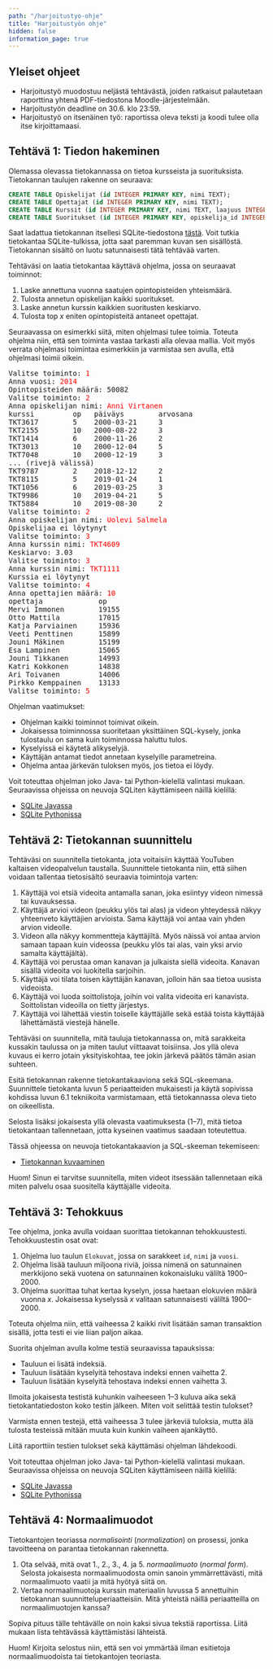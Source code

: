 ```yaml
---
path: "/harjoitustyo-ohje"
title: "Harjoitustyön ohje"
hidden: false
information_page: true
---
```


## Yleiset ohjeet

* Harjoitustyö muodostuu neljästä tehtävästä, joiden ratkaisut palautetaan
  raporttina yhtenä PDF-tiedostona Moodle-järjestelmään.
* Harjoitustyön deadline on 30.6. klo 23:59.
* Harjoitustyö on itsenäinen työ: raportissa oleva teksti ja koodi tulee
  olla itse kirjoittamaasi.

## Tehtävä 1: Tiedon hakeminen

Olemassa olevassa tietokannassa on tietoa kursseista ja suorituksista.
Tietokannan taulujen rakenne on seuraava:

```sql
CREATE TABLE Opiskelijat (id INTEGER PRIMARY KEY, nimi TEXT);
CREATE TABLE Opettajat (id INTEGER PRIMARY KEY, nimi TEXT);
CREATE TABLE Kurssit (id INTEGER PRIMARY KEY, nimi TEXT, laajuus INTEGER, opettaja_id INTEGER REFERENCES Opettajat);
CREATE TABLE Suoritukset (id INTEGER PRIMARY KEY, opiskelija_id INTEGER, kurssi_id INTEGER, arvosana INTEGER, paivays DATE);
```

Saat ladattua tietokannan itsellesi SQLite-tiedostona [tästä](https://cs.helsinki.fi/u/ahslaaks/kurssit.db).
Voit tutkia tietokantaa SQLite-tulkissa, jotta saat paremman kuvan sen sisällöstä.
Tietokannan sisältö on luotu satunnaisesti tätä tehtävää varten.

Tehtäväsi on laatia tietokantaa käyttävä ohjelma, jossa on seuraavat toiminnot:

1. Laske annettuna vuonna saatujen opintopisteiden yhteismäärä.
2. Tulosta annetun opiskelijan kaikki suoritukset.
3. Laske annetun kurssin kaikkien suoritusten keskiarvo.
4. Tulosta top _x_ eniten opintopisteitä antaneet opettajat.

Seuraavassa on esimerkki siitä, miten ohjelmasi tulee toimia.
Toteuta ohjelma niin, että sen toiminta vastaa tarkasti alla olevaa mallia.
Voit myös verrata ohjelmasi toimintaa esimerkkiin ja varmistaa sen avulla,
että ohjelmasi toimii oikein.

<sample-output>

<pre>
Valitse toiminto: <font color=red>1</font>
Anna vuosi: <font color=red>2014</font>
Opintopisteiden määrä: 50082
Valitse toiminto: <font color=red>2</font>
Anna opiskelijan nimi: <font color=red>Anni Virtanen</font>
kurssi         op   päiväys        arvosana
TKT3617        5    2000-03-21     3   
TKT2155        10   2000-08-22     3   
TKT1414        6    2000-11-26     2   
TKT3013        10   2000-12-04     5   
TKT7048        10   2000-12-19     3 
... (rivejä välissä)
TKT9787        2    2018-12-12     2   
TKT8115        5    2019-01-24     1   
TKT1056        6    2019-03-25     3   
TKT9986        10   2019-04-21     5   
TKT5884        10   2019-08-30     2  
Valitse toiminto: <font color=red>2</font>
Anna opiskelijan nimi: <font color=red>Uolevi Salmela</font>
Opiskelijaa ei löytynyt
Valitse toiminto: <font color=red>3</font>
Anna kurssin nimi: <font color=red>TKT4609</font>
Keskiarvo: 3.03
Valitse toiminto: <font color=red>3</font>
Anna kurssin nimi: <font color=red>TKT1111</font>
Kurssia ei löytynyt
Valitse toiminto: <font color=red>4</font>
Anna opettajien määrä: <font color=red>10</font>
opettaja             op  
Mervi Immonen        19155
Otto Mattila         17015
Katja Parviainen     15936
Veeti Penttinen      15899
Jouni Mäkinen        15199
Esa Lampinen         15065
Jouni Tikkanen       14993
Katri Kokkonen       14838
Ari Toivanen         14006
Pirkko Kemppainen    13133
Valitse toiminto: <font color=red>5</font>
</pre>

</sample-output>

Ohjelman vaatimukset:

* Ohjelman kaikki toiminnot toimivat oikein.
* Jokaisessa toiminnossa suoritetaan yksittäinen SQL-kysely, jonka tulostaulu
  on sama kuin toiminnossa haluttu tulos.
* Kyselyissä ei käytetä alikyselyjä.
* Käyttäjän antamat tiedot annetaan kyselyille parametreina.
* Ohjelma antaa järkevän tuloksen myös, jos tietoa ei löydy.

Voit toteuttaa ohjelman joko Java- tai Python-kielellä valintasi mukaan.
Seuraavissa ohjeissa on neuvoja SQLiten käyttämiseen näillä kielillä:

* [SQLite Javassa](/sqlite-java)
* [SQLite Pythonissa](/sqlite-python)

## Tehtävä 2: Tietokannan suunnittelu

Tehtäväsi on suunnitella tietokanta, jota voitaisiin käyttää YouTuben kaltaisen
videopalvelun taustalla. Suunnittele tietokanta niin, että siihen voidaan tallentaa
tietosisältö seuraavia toimintoja varten:

1. Käyttäjä voi etsiä videoita antamalla sanan, joka esiintyy videon nimessä tai kuvauksessa.
2. Käyttäjä arvioi videon (peukku ylös tai alas) ja videon yhteydessä näkyy
   yhteenveto käyttäjien arvioista. Sama käyttäjä voi antaa vain yhden arvion videolle.
3. Videon alla näkyy kommentteja käyttäjiltä. Myös näissä voi antaa arvion samaan
   tapaan kuin videossa (peukku ylös tai alas, vain yksi arvio samalta käyttäjältä).
4. Käyttäjä voi perustaa oman kanavan ja julkaista siellä videoita. Kanavan sisällä
   videoita voi luokitella sarjoihin.
5. Käyttäjä voi tilata toisen käyttäjän kanavan, jolloin hän saa tietoa uusista videoista.
6. Käyttäjä voi luoda soittolistoja, joihin voi valita videoita eri kanavista.
   Soittolistan videoilla on tietty järjestys.
7. Käyttäjä voi lähettää viestin toiselle käyttäjälle sekä estää toista käyttäjää
   lähettämästä viestejä hänelle.

Tehtäväsi on suunnitella, mitä tauluja tietokannassa on, mitä sarakkeita kussakin taulussa on
ja miten taulut viittaavat toisiinsa. Jos yllä oleva kuvaus ei kerro jotain yksityiskohtaa,
tee jokin järkevä päätös tämän asian suhteen.

Esitä tietokannan rakenne tietokantakaaviona sekä SQL-skeemana. Suunnittele tietokanta luvun
5 periaatteiden mukaisesti ja käytä sopivissa kohdissa luvun 6.1 tekniikoita
varmistamaan, että tietokannassa oleva tieto on oikeellista.

Selosta lisäksi jokaisesta yllä olevasta vaatimuksesta (1–7), mitä tietoa tietokantaan
tallennetaan, jotta kyseinen vaatimus saadaan toteutettua.

Tässä ohjeessa on neuvoja tietokantakaavion ja SQL-skeeman tekemiseen:

* [Tietokannan kuvaaminen](/tietokannan-kuvaaminen)

Huom! Sinun ei tarvitse suunnitella, miten videot itsessään tallennetaan eikä miten palvelu
osaa suositella käyttäjälle videoita.

## Tehtävä 3: Tehokkuus

Tee ohjelma, jonka avulla voidaan suorittaa tietokannan tehokkuustesti.
Tehokkuustestin osat ovat:

1. Ohjelma luo taulun `Elokuvat`, jossa on sarakkeet `id`, `nimi` ja `vuosi`.
2. Ohjelma lisää tauluun miljoona riviä, joissa nimenä on satunnainen merkkijono
   sekä vuotena on satunnainen kokonaisluku väliltä 1900–2000.
3. Ohjelma suorittaa tuhat kertaa kyselyn, jossa haetaan elokuvien määrä vuonna _x_.
   Jokaisessa kyselyssä _x_ valitaan satunnaisesti väliltä 1900–2000.

Toteuta ohjelma niin, että vaiheessa 2 kaikki rivit lisätään saman transaktion
sisällä, jotta testi ei vie liian paljon aikaa.

Suorita ohjelman avulla kolme testiä seuraavissa tapauksissa:

* Tauluun ei lisätä indeksiä.
* Tauluun lisätään kyselyitä tehostava indeksi ennen vaihetta 2.
* Tauluun lisätään kyselyitä tehostava indeksi ennen vaihetta 3.

Ilmoita jokaisesta testistä kuhunkin vaiheeseen 1–3 kuluva aika sekä
tietokantatiedoston koko testin jälkeen. Miten voit selittää testin tulokset?

Varmista ennen testejä, että vaiheessa 3 tulee järkeviä tuloksia,
mutta älä tulosta testeissä mitään muuta kuin kunkin vaiheen ajankäyttö.

Liitä raporttiin testien tulokset sekä käyttämäsi ohjelman lähdekoodi.

Voit toteuttaa ohjelman joko Java- tai Python-kielellä valintasi mukaan.
Seuraavissa ohjeissa on neuvoja SQLiten käyttämiseen näillä kielillä:

* [SQLite Javassa](/sqlite-java)
* [SQLite Pythonissa](/sqlite-python)

## Tehtävä 4: Normaalimuodot

Tietokantojen teoriassa _normalisointi_ (_normalization_) on prosessi,
jonka tavoitteena on parantaa tietokannan rakennetta.

1. Ota selvää, mitä ovat 1., 2., 3., 4. ja 5. _normaalimuoto_ (_normal form_).
   Selosta jokaisesta normaalimuodosta omin sanoin ymmärrettävästi,
   mitä normaalimuoto vaatii ja mitä hyötyä siitä on.
2. Vertaa normaalimuotoja kurssin materiaalin luvussa 5 annettuihin
   tietokannan suunnitteluperiaatteisiin. Mitä yhteistä näillä periaatteilla
   on normaalimuotojen kanssa?

Sopiva pituus tälle tehtävälle on noin kaksi sivua tekstiä raportissa.
Liitä mukaan lista tehtävässä käyttämistäsi lähteistä.

Huom! Kirjoita selostus niin, että sen voi ymmärtää ilman esitietoja
normaalimuodoista tai tietokantojen teoriasta.
